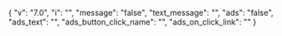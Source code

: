 {
  "v": "7.0",
  "i": "",
  "message": "false",
  "text_message": "",
  "ads": "false",
  "ads_text": "",
  "ads_button_click_name": "",
  "ads_on_click_link": ""
}
